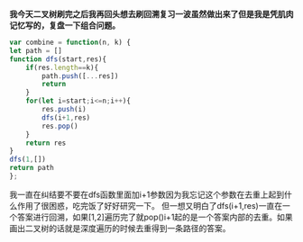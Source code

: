**我今天二叉树刷完之后我再回头想去刷回溯复习一波虽然做出来了但是我是凭肌肉记忆写的，复盘一下组合问题。**
```javaScript
var combine = function(n, k) {
let path = []
function dfs(start,res){
    if(res.length==k){
        path.push([...res])
        return
    }
    for(let i=start;i<=n;i++){
        res.push(i)
        dfs(i+1,res)
        res.pop()
    }
    return res
}
dfs(1,[])
return path
};
```
我一直在纠结要不要在dfs函数里面加i+1参数因为我忘记这个参数在去重上起到什么作用了很困惑，吃完饭了好好研究一下。
但一想又明白了dfs(i+1,res)一直在一个答案进行回溯，如果[1,2]遍历完了就pop()i+1起的是一个答案内部的去重。如果画出二叉树的话就是深度遍历的时候去重得到一条路径的答案。
